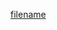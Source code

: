 
[filename](https://raw.githubusercontent.com/wonder-light/glidea/refs/heads/main/CHANGELOG.md ':include')